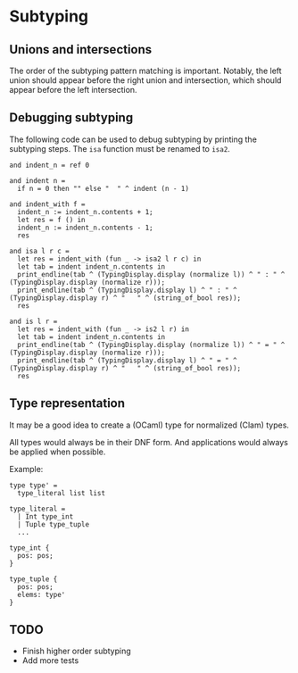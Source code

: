 # Subtyping

## Unions and intersections

The order of the subtyping pattern matching is important. Notably, the left union should appear before the right union and intersection, which should appear before the left intersection.

## Debugging subtyping

The following code can be used to debug subtyping by printing the subtyping steps. The `isa` function must be renamed to `isa2`.

```
and indent_n = ref 0

and indent n =
  if n = 0 then "" else "  " ^ indent (n - 1)

and indent_with f =
  indent_n := indent_n.contents + 1;
  let res = f () in
  indent_n := indent_n.contents - 1;
  res

and isa l r c =
  let res = indent_with (fun _ -> isa2 l r c) in
  let tab = indent indent_n.contents in
  print_endline(tab ^ (TypingDisplay.display (normalize l)) ^ " : " ^ (TypingDisplay.display (normalize r)));
  print_endline(tab ^ (TypingDisplay.display l) ^ " : " ^ (TypingDisplay.display r) ^ "   " ^ (string_of_bool res));
  res

and is l r =
  let res = indent_with (fun _ -> is2 l r) in
  let tab = indent indent_n.contents in
  print_endline(tab ^ (TypingDisplay.display (normalize l)) ^ " = " ^ (TypingDisplay.display (normalize r)));
  print_endline(tab ^ (TypingDisplay.display l) ^ " = " ^ (TypingDisplay.display r) ^ "   " ^ (string_of_bool res));
  res
```

## Type representation

It may be a good idea to create a (OCaml) type for normalized (Clam) types.

All types would always be in their DNF form. And applications would always be applied when possible.

Example:
```
type type' =
  type_literal list list

type_literal =
  | Int type_int
  | Tuple type_tuple
  ...

type_int {
  pos: pos;
}

type_tuple {
  pos: pos;
  elems: type'
}
```

## TODO

- Finish higher order subtyping
- Add more tests
